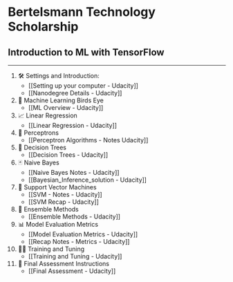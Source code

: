 ---
---

# Bertelsmann Technology Scholarship

## Introduction to ML with TensorFlow

***

1. 🛠 Settings and Introduction:
	- [[Setting up your computer - Udacity]]
	- [[Nanodegree Details - Udacity]]
2. 🤖 Machine Learning Birds Eye
	- [[ML Overview - Udacity]]
3. 📈 Linear Regression
	- [[Linear Regression - Udacity]]
4. 🧠 Perceptrons
	- [[Perceptron Algorithms - Notes Udacity]]
5. 🌳 Decision Trees
	- [[Decision Trees - Udacity]]
6. 🃏 Naive Bayes 
	- [[Naive Bayes Notes - Udacity]]
	- [[Bayesian_Inference_solution - Udacity]]
7. 📍 Support Vector Machines
	- [[SVM - Notes - Udacity]]
	- [[SVM Recap - Udacity]]
8. 🧩 Ensemble Methods
	- [[Ensemble Methods - Udacity]]
9. 📊 Model Evaluation Metrics
	- [[Model Evaluation Metrics - Udacity]]
	- [[Recap Notes - Metrics - Udacity]]
10. 🏋️‍♂️ Training and Tuning
	- [[Training and Tuning - Udacity]]
10. 📆 Final Assessment Instructions
	- [[Final Assessment - Udacity]]